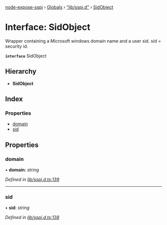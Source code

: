 [node-expose-sspi](../README.md) › [Globals](../globals.md) › ["lib/sspi.d"](../modules/_lib_sspi_d_.md) › [SidObject](_lib_sspi_d_.sidobject.md)

# Interface: SidObject

Wrapper containing a Microsoft windows domain name and a user sid.
sid = security id.

**`interface`** SidObject

## Hierarchy

* **SidObject**

## Index

### Properties

* [domain](_lib_sspi_d_.sidobject.md#domain)
* [sid](_lib_sspi_d_.sidobject.md#sid)

## Properties

###  domain

• **domain**: *string*

*Defined in [lib/sspi.d.ts:139](https://github.com/jlguenego/node-expose-sspi/blob/7ca1305/lib/sspi.d.ts#L139)*

___

###  sid

• **sid**: *string*

*Defined in [lib/sspi.d.ts:138](https://github.com/jlguenego/node-expose-sspi/blob/7ca1305/lib/sspi.d.ts#L138)*
